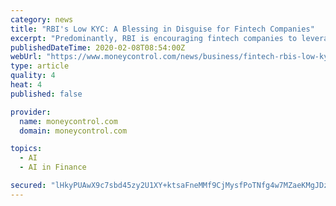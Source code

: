 ```yaml
---
category: news
title: "RBI's Low KYC: A Blessing in Disguise for Fintech Companies"
excerpt: "Predominantly, RBI is encouraging fintech companies to leverage emerging technologies, including artificial intelligence (AI) and face matching and recognition technologies, to ensure that the integrity of the process as well as the information furnished by the customer is genuine and authentic."
publishedDateTime: 2020-02-08T08:54:00Z
webUrl: "https://www.moneycontrol.com/news/business/fintech-rbis-low-kyc-a-blessing-in-disguise-for-fintech-companies-4922451.html"
type: article
quality: 4
heat: 4
published: false

provider:
  name: moneycontrol.com
  domain: moneycontrol.com

topics:
  - AI
  - AI in Finance

secured: "lHkyPUAwX9c7sbd45zy2U1XY+ktsaFneMMf9CjMysfPoTNfg4w7MZaeKMgJDzEDV1UxF28QGYk3hfBaN/f5JEGjDSM0Hw0Adz/aXsO7w7674LPWPC2gs6a3Hue6jOb1OWp0cgtBiXnZeYlwJHJFennSAj6Y27xHpA0nYAEhXGvYnCuHVhTLqRZIN1I+0lzymfgBGkWHCDhz/FogwL12twyZ2Pg30vAkBSoIyvA0CHRRivT/r5HFm/oRBn3ohZi+T+/Q7s3vfD8VADG2FJKiqePCWOToJKnZqK6A2fWNRJygb/cYR9AexV9TExipHjsqtA+2ZGYKzbORHOlHEJCQoKvpom20UJ/f5fusbBq6RhEX3nmZLE9ypARRhVkfgXz+HgYrdB9jwhYxHzZiiCChLgK6xwAoSvKpY0ROQAuq5hhyG9Hm21fsf6GtYp3F4nRPFAZX+0rrz9dJBg1qJyqmVXRVvNlxq6240HpUt/EgRBcs=;Ix2SKI0mQvQ3/+TiqUHsPA=="
---
```


